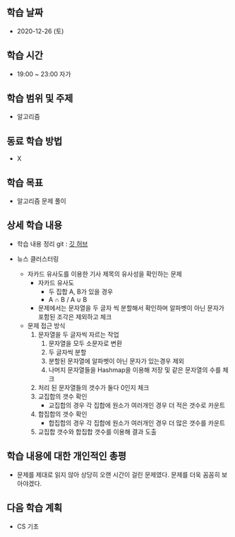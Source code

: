 학습 날짜
---
+ 2020-12-26 (토)

학습 시간
---
+ 19:00 ~ 23:00 자가

학습 범위 및 주제
---
+ 알고리즘 

동료 학습 방법
---
+ X

학습 목표
---
+ 알고리즘 문제 풀이

상세 학습 내용
---
+ 학습 내용 정리 git : [깃 허브](https://github.com/kiskim/study)   

+ 뉴스 클러스터링
	+ 자카드 유사도를 이용한 기사 제목의 유사성을 확인하는 문제
		+ 자카드 유사도
			+ 두 집합 A, B가 있을 경우
			+ A ∩ B / A ∪ B 
		+ 문제에서는 문자열을 두 글자 씩 분할해서 확인하며 알파벳이 아닌 문자가 포함된 조각은 제외하고 체크
	+ 문제 접근 방식
		1. 문자열을 두 글자씩 자르는 작업
			1. 문자열을 모두 소문자로 변환
			2. 두 글자씩 분할
			3. 분할된 문자열에 알파벳이 아닌 문자가 있는경우 제외
			4. 나머지 문자열들을 Hashmap을 이용해 저장 및 같은 문자열의 수를 체크
		2. 처리 된 문자열들의 갯수가 둘다 0인지 체크
		3. 교집합의 갯수 확인
			+ 교집합의 경우 각 집합에 원소가 여러개인 경우 더 적은 갯수로 카운트
		4. 합집합의 갯수 확인
			+ 합집합의 경우 각 집합에 원소가 여러개인 경우 더 많은 갯수를 카운트
		5. 교집합 갯수와 합집합 갯수를 이용해 결과 도출

학습 내용에 대한 개인적인 총평
---
+ 문제를 제대로 읽지 않아 상당히 오랜 시간이 걸린 문제였다. 문제를 더욱 꼼꼼히 보아야겠다.

다음 학습 계획
---
+ CS 기초